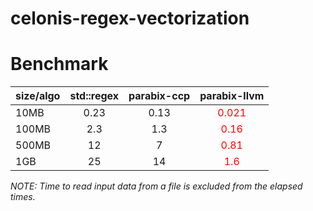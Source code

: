 # celonis-regex-vectorization

# Benchmark

| size/algo   | std::regex  | parabix-ccp  | parabix-llvm |
| :---        |    :----:   |   :----:     |        :---: |
| 10MB        | 0.23        | 0.13         | <span style="color:red">0.021</span>        |
| 100MB       | 2.3         | 1.3          | <span style="color:red">0.16</span>         |
| 500MB       | 12          | 7            | <span style="color:red">0.81</span>         |
| 1GB         | 25          | 14           | <span style="color:red">1.6</span>          |

*NOTE: Time to read input data from a file is excluded from the elapsed times.*
